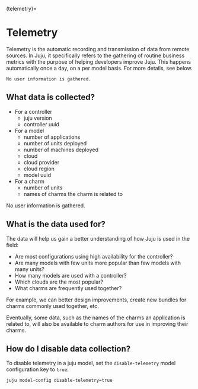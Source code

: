 (telemetry)=
# Telemetry

Telemetry is the automatic recording and transmission of data from remote sources. In Juju, it specifically refers to the gathering of routine business metrics with the purpose of helping developers improve Juju. This happens automatically once a day, on a per model basis.  For more details, see below.

```{note}
No user information is gathered.
```

## What data is collected?

* For a controller
  * juju version
  * controller uuid
* For a model
  * number of applications
  * number of units deployed
  * number of machines deployed
  * cloud
  * cloud provider
  * cloud region
  * model uuid
* For a charm
  * number of units
  * names of charms the charm is related to

No user information is gathered.

## What is the data used for?


The data will help us gain a better understanding of how Juju is used in the field:

* Are most configurations using high availability for the controller?
* Are many models with few units more popular than few models with many units?
* How many models are used with a controller?
* Which clouds are the most popular?
* What charms are frequently used together?

For example, we can better design improvements, create new bundles for charms commonly used together, etc.

Eventually, some data, such as the names of the charms an application is related to, will also be available to charm authors for use in improving their charms.

## How do I disable data collection?

To disable telemetry in a juju model, set the `disable-telemetry` model configuration key to `true`:

```text
juju model-config disable-telemetry=true
```
